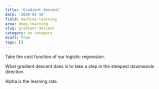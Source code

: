 ```yaml
---
title: 'Gradient descent'
date: '2020-01-10'
field: machine-learning
area: deep-learning
slug: gradient-descent
category: no category
draft: True
tags: []
---
```


Take the cost function of our logistic regression.

What gradient descent does is to take a step in the steepest downwards direction.

Alpha is the learning rate.
